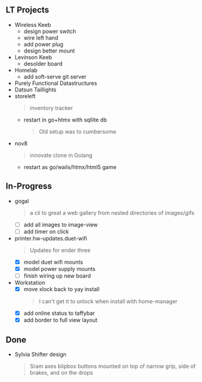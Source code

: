 ## LT Projects

- Wireless Keeb
  - design power switch
  - wire left hand
  - add power plug
  - design better mount
- Levinson Keeb
  - desolder board
- Homelab
  - add soft-serve git server
- Purely Functional Datastructures
- Datsun Taillights
- storeleft
  > inventory tracker
  - restart in go+htmx with sqllite db
    > Old setup was to cumbersome
- nov8
  > innovate clone in Golang
  - restart as go/wails/htmx/html5 game

## In-Progress

- gogal
  > a cli to great a web gallery from nested directories of images/gifs
  - [ ] add all images to image-view
  - [ ] add timer on click
- printer.hw-updates.duet-wifi
  > Updates for ender three
  - [x] model duet wifi mounts
  - [x] model power supply mounts
  - [ ] finish wiring up new board
- Workstation
  - [x] move xlock back to yay install
    > I can't get it to unlock when install with home-manager
  - [x] add online status to taffybar
  - [x] add border to full view layout

## Done

- Sylvia Shifter design
  > Sram axes blipbox buttons mounted on top of narrow grip, side of brakes, and
  > on the drops
